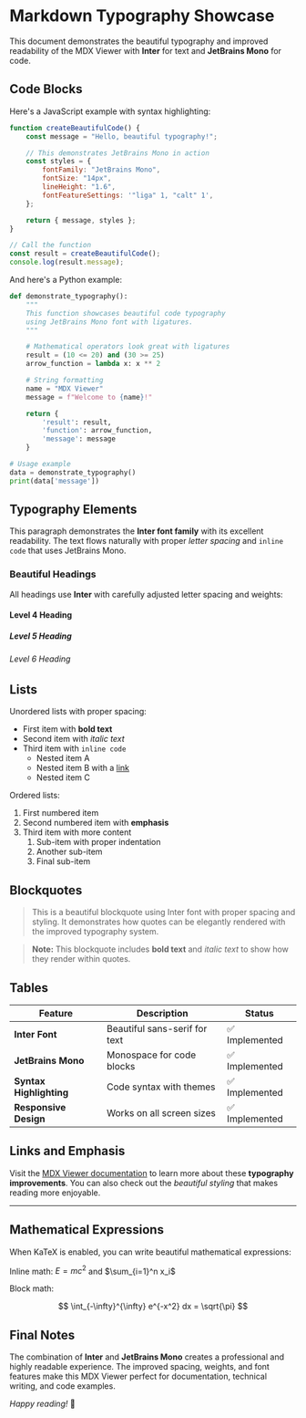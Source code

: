 # Markdown Typography Showcase

This document demonstrates the beautiful typography and improved readability of the MDX Viewer with **Inter** for text and **JetBrains Mono** for code.

## Code Blocks

Here's a JavaScript example with syntax highlighting:

```javascript
function createBeautifulCode() {
    const message = "Hello, beautiful typography!";

    // This demonstrates JetBrains Mono in action
    const styles = {
        fontFamily: "JetBrains Mono",
        fontSize: "14px",
        lineHeight: "1.6",
        fontFeatureSettings: '"liga" 1, "calt" 1',
    };

    return { message, styles };
}

// Call the function
const result = createBeautifulCode();
console.log(result.message);
```

And here's a Python example:

```python
def demonstrate_typography():
    """
    This function showcases beautiful code typography
    using JetBrains Mono font with ligatures.
    """

    # Mathematical operators look great with ligatures
    result = (10 <= 20) and (30 >= 25)
    arrow_function = lambda x: x ** 2

    # String formatting
    name = "MDX Viewer"
    message = f"Welcome to {name}!"

    return {
        'result': result,
        'function': arrow_function,
        'message': message
    }

# Usage example
data = demonstrate_typography()
print(data['message'])
```

## Typography Elements

This paragraph demonstrates the **Inter font family** with its excellent readability. The text flows naturally with proper _letter spacing_ and `inline code` that uses JetBrains Mono.

### Beautiful Headings

All headings use **Inter** with carefully adjusted letter spacing and weights:

#### Level 4 Heading

##### Level 5 Heading

###### Level 6 Heading

## Lists

Unordered lists with proper spacing:

-   First item with **bold text**
-   Second item with _italic text_
-   Third item with `inline code`
    -   Nested item A
    -   Nested item B with a [link](https://example.com)
    -   Nested item C

Ordered lists:

1. First numbered item
2. Second numbered item with **emphasis**
3. Third item with more content
    1. Sub-item with proper indentation
    2. Another sub-item
    3. Final sub-item

## Blockquotes

> This is a beautiful blockquote using Inter font with proper spacing and styling. It demonstrates how quotes can be elegantly rendered with the improved typography system.

> **Note:** This blockquote includes **bold text** and _italic text_ to show how they render within quotes.

## Tables

| Feature                 | Description                   | Status         |
| ----------------------- | ----------------------------- | -------------- |
| **Inter Font**          | Beautiful sans-serif for text | ✅ Implemented |
| **JetBrains Mono**      | Monospace for code blocks     | ✅ Implemented |
| **Syntax Highlighting** | Code syntax with themes       | ✅ Implemented |
| **Responsive Design**   | Works on all screen sizes     | ✅ Implemented |

## Links and Emphasis

Visit the [MDX Viewer documentation](https://example.com) to learn more about these **typography improvements**. You can also check out the _beautiful styling_ that makes reading more enjoyable.

---

## Mathematical Expressions

When KaTeX is enabled, you can write beautiful mathematical expressions:

Inline math: $E = mc^2$ and $\sum_{i=1}^n x_i$

Block math:

$$
\int_{-\infty}^{\infty} e^{-x^2} dx = \sqrt{\pi}
$$

## Final Notes

The combination of **Inter** and **JetBrains Mono** creates a professional and highly readable experience. The improved spacing, weights, and font features make this MDX Viewer perfect for documentation, technical writing, and code examples.

_Happy reading!_ 🎉
